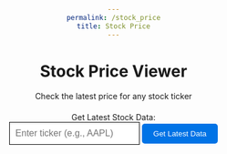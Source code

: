```yaml
---
permalink: /stock_price
title: Stock Price
---
```


<head>
    <style>
        body {
            text-align: center;
            margin: 0;
            padding: 0;
        }
        label {
            display: block;
            margin-top: 20px;
        }
        input {
            font-size: 16px;
            padding: 10px;
        }
        button {
            background-color: #0073e6;
            color: white;
            border: none;
            border-radius: 5px;
            padding: 10px 20px;
            cursor: pointer;
            transition: background-color 0.3s;
        }
        button:hover {
            background-color: #005cbf;
        }
        .latest-data{
            margin-top: 30px;
        }
    </style>
</head>
<body>
    <h1>Stock Price Viewer</h1>
    <p>Check the latest price for any stock ticker</p>
    <label for="update-input">Get Latest Stock Data:</label>
    <input id="update-input" type="text" style="border: 1px solid black;" placeholder="Enter ticker (e.g., AAPL)">
    <button id="get-latest-data">Get Latest Data</button>
    <div id="latest-data">
    </div>
    <div id="data" style="display: none;">
    <h2>What does all this mean?</h2>
    <button id="toggle-definitions">Show</button>
    <div id="definitions" style="display: none;">
        <p><strong>Open:</strong> The opening price of a stock for the current trading day.</p>
        <p><strong>High:</strong> The highest price the stock reached during the current trading day.</p>
        <p><strong>Low:</strong> The lowest price the stock reached during the current trading day.</p>
        <p><strong>Close:</strong> The closing price of the stock for the current trading day.</p>
    </div>
</div>
    <script>
        function getLatestStockData() {
            // get the stock ticker entered by the user
            const stockTicker = document.getElementById("update-input").value;
            // make a API request to get the latest stok data
            fetch("http://localhost:8282/api/stocks/latest_data/" + stockTicker)
                .then(response => response.json())
                .then(data => {
                    // display the latest stock data on the page
                    const latestDataElement = document.getElementById("latest-data");
                    latestDataElement.innerHTML = `<h2>Latest Stock Data for ${stockTicker} In The Last Day:</h2>`;
                    latestDataElement.innerHTML += `<p>Open: $${data.open}</p>`;
                    latestDataElement.innerHTML += `<p>High: $${data.high}</p>`;
                    latestDataElement.innerHTML += `<p>Low: $${data.low}</p>`;
                    latestDataElement.innerHTML += `<p>Close: $${data.close}</p>`
                    const dataDiv = document.getElementById("data");
            dataDiv.style.display = "block";
                })
                .catch(error => {
                    console.error("Error:", error);
                });
        }
        document.getElementById("get-latest-data").addEventListener("click", getLatestStockData);
        const toggleButton = document.getElementById("toggle-definitions");
    const definitions = document.getElementById("definitions")
    toggleButton.addEventListener("click", function () {
        if (definitions.style.display === "none") {
            definitions.style.display = "block";
            toggleButton.textContent = "Hide";
        } else {
            definitions.style.display = "none";
            toggleButton.textContent = "Show";
        }
    });
    </script>
</body>


